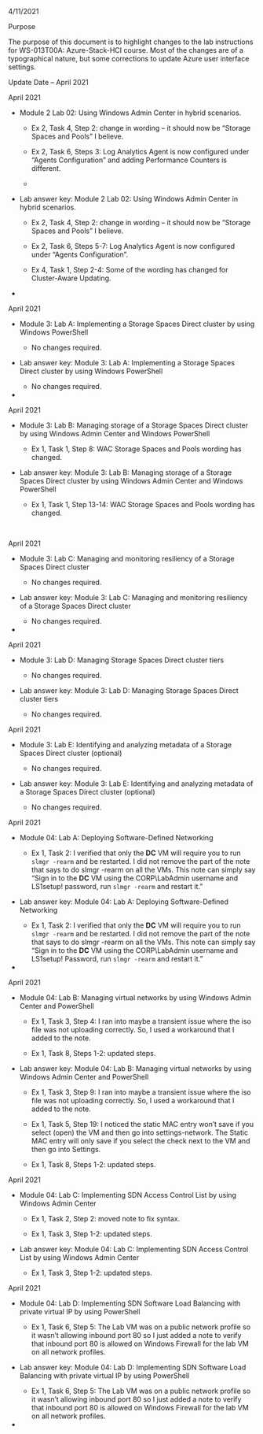 

4/11/2021

Purpose

The purpose of this document is to highlight changes to the lab instructions for WS-013T00A: Azure-Stack-HCI course. Most of the changes are of a typographical nature, but some corrections to update Azure user interface settings.

Update Date – April 2021

April 2021

- Module 2 Lab 02: Using Windows Admin Center in hybrid scenarios.

	- Ex 2, Task 4, Step 2: change in wording – it should now be “Storage Spaces and Pools” I believe.

	- Ex 2, Task 6, Steps 3: Log Analytics Agent is now configured under “Agents Configuration” and adding Performance Counters is different.

	- 

- Lab answer key: Module 2 Lab 02: Using Windows Admin Center in hybrid scenarios.

	- Ex 2, Task 4, Step 2: change in wording – it should now be “Storage Spaces and Pools” I believe.

	- Ex 2, Task 6, Steps 5-7: Log Analytics Agent is now configured under “Agents Configuration”.

	- Ex 4, Task 1, Step 2-4: Some of the wording has changed for Cluster-Aware Updating.

- 

 

April 2021

- Module 3: Lab A: Implementing a Storage Spaces Direct cluster by using Windows PowerShell

	- No changes required.

- Lab answer key: Module 3: Lab A: Implementing a Storage Spaces Direct cluster by using Windows PowerShell

	- No changes required.

- 

 

 

April 2021

- Module 3: Lab B: Managing storage of a Storage Spaces Direct cluster by using Windows Admin Center and Windows PowerShell

	- Ex 1, Task 1, Step 8: WAC Storage Spaces and Pools wording has changed.

 

- Lab answer key: Module 3: Lab B: Managing storage of a Storage Spaces Direct cluster by using Windows Admin Center and Windows PowerShell

	- Ex 1, Task 1, Step 13-14: WAC Storage Spaces and Pools wording has changed.

  
‎ 

April 2021

- Module 3: Lab C: Managing and monitoring resiliency of a Storage Spaces Direct cluster

	- No changes required.

- Lab answer key: Module 3: Lab C: Managing and monitoring resiliency of a Storage Spaces Direct cluster

	- No changes required.

- 

April 2021

- Module 3: Lab D: Managing Storage Spaces Direct cluster tiers

	- No changes required.

- Lab answer key: Module 3: Lab D: Managing Storage Spaces Direct cluster tiers

	- No changes required.

 

 

April 2021

- Module 3: Lab E: Identifying and analyzing metadata of a Storage Spaces Direct cluster (optional)

	- No changes required.

- Lab answer key: Module 3: Lab E: Identifying and analyzing metadata of a Storage Spaces Direct cluster (optional)

	- No changes required.

 

April 2021

- Module 04: Lab A: Deploying Software-Defined Networking

	- Ex 1, Task 2: I verified that only the **DC** VM will require you to run `slmgr -rearm` and be restarted. I did not remove the part of the note that says to do slmgr -rearm on all the VMs. This note can simply say “Sign in to the **DC** VM using the CORP\LabAdmin username and LS1setup! password, run `slmgr -rearm` and restart it.”

- Lab answer key: Module 04: Lab A: Deploying Software-Defined Networking

	- Ex 1, Task 2: I verified that only the **DC** VM will require you to run `slmgr -rearm` and be restarted. I did not remove the part of the note that says to do slmgr -rearm on all the VMs. This note can simply say “Sign in to the **DC** VM using the CORP\LabAdmin username and LS1setup! Password, run `slmgr -rearm` and restart it.”

- 

April 2021

- Module 04: Lab B: Managing virtual networks by using Windows Admin Center and PowerShell

	- Ex 1, Task 3, Step 4: I ran into maybe a transient issue where the iso file was not uploading correctly. So, I used a workaround that I added to the note.

	- Ex 1, Task 8, Steps 1-2: updated steps.

- Lab answer key: Module 04: Lab B: Managing virtual networks by using Windows Admin Center and PowerShell

	- Ex 1, Task 3, Step 9: I ran into maybe a transient issue where the iso file was not uploading correctly. So, I used a workaround that I added to the note.

	- Ex 1, Task 5, Step 19: I noticed the static MAC entry won’t save if you select (open) the VM and then go into settings-network. The Static MAC entry will only save if you select the check next to the VM and then go into Settings.

	- Ex 1, Task 8, Steps 1-2: updated steps.

 

April 2021

- Module 04: Lab C: Implementing SDN Access Control List by using Windows Admin Center

	- Ex 1, Task 2, Step 2: moved note to fix syntax.

	- Ex 1, Task 3, Step 1-2: updated steps.

 

- Lab answer key: Module 04: Lab C: Implementing SDN Access Control List by using Windows Admin Center

	- Ex 1, Task 3, Step 1-2: updated steps.

 

 

 

April 2021

- Module 04: Lab D: Implementing SDN Software Load Balancing with private virtual IP by using PowerShell

	- Ex 1, Task 6, Step 5: The Lab VM was on a public network profile so it wasn’t allowing inbound port 80 so I just added a note to verify that inbound port 80 is allowed on Windows Firewall for the lab VM on all network profiles.

- Lab answer key: Module 04: Lab D: Implementing SDN Software Load Balancing with private virtual IP by using PowerShell

	- Ex 1, Task 6, Step 5: The Lab VM was on a public network profile so it wasn’t allowing inbound port 80 so I just added a note to verify that inbound port 80 is allowed on Windows Firewall for the lab VM on all network profiles.

 

- 

 

 

 
